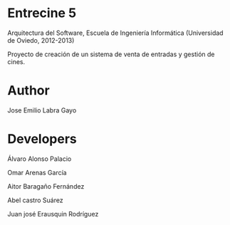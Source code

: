 Entrecine 5
===========

Arquitectura del Software, Escuela de Ingeniería Informática (Universidad de Oviedo, 2012-2013)

Proyecto de creación de un sistema de venta de entradas y gestión de cines.

Author
======
Jose Emilio Labra Gayo

Developers
==========
Álvaro Alonso Palacio

Omar Arenas García

Aitor Baragaño Fernández

Abel castro Suárez

Juan josé Erausquin Rodríguez
